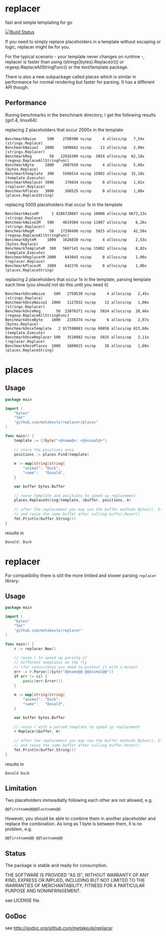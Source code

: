 replacer
========

fast and simple templating for go

[![Build Status](https://secure.travis-ci.org/metakeule/replacer.png)](http://travis-ci.org/metakeule/replacer)

If you need to simply replace placeholders in a template without escaping or logic, replacer might be for you.

For the typical scenario - your template never changes on runtime -, replacer is faster than using (strings|bytes).Replace(r)() or regexp.ReplaceAllStringFunc() or the text/template package.

There is also a new subpackage called places which is similar in performance for normal rendering but faster for parsing. It has a different API though.

Performance
-----------

Runing benchmarks in the benchmark directory, I get the following results (go1.4, linux64):

replacing 2 placeholders that occur 2500x in the template

    BenchmarkNaive     500    2780308 ns/op     4 allocs/op   7,54x (strings.Replace)
    BenchmarkNaive2   2000    1098662 ns/op    13 allocs/op   2,98x (strings.Replacer)
    BenchmarkReg        50   22916309 ns/op  5024 allocs/op  62,18x (regexp.ReplaceAllStringFunc)
    BenchmarkByte     1000    2087658 ns/op     4 allocs/op   5,66x (bytes.Replace)
    BenchmarkTemplate  300    5566514 ns/op 15002 allocs/op  15,10x (template.Execute)
    BenchmarkReplacer 3000     376034 ns/op     0 allocs/op   1,02x (replacer.Replace)
    BenchmarkPlaces   3000     368525 ns/op     0 allocs/op   1,00x (places.ReplaceString)
                                


replacing 5000 placeholders that occur 1x in the template

    BenchmarkNaiveM      1 4286720867 ns/op 10000 allocs/op 6673,23x (strings.Replace)
    BenchmarkNaive2M   500    4019384 ns/op 11007 allocs/op    6,26x (strings.Replacer)
    BenchmarkRegM       50   27298490 ns/op  5025 allocs/op   42,50x (regexp.ReplaceAllStringFunc)
    BenchmarkByteM     1000   1626838 ns/op     4 allocs/op    2,53x (bytes.Replace)
    BenchmarkTemplateM  300   5667141 ns/op 15002 allocs/op    8,82x (template.Execute)
    BenchmarkReplacerM 2000    643043 ns/op     0 allocs/op    1,00x (replacer.Replace)
    BenchmarkPlacesM   2000    642376 ns/op     0 allocs/op    1,00x (places.ReplaceString)
                                

replacing 2 placeholders that occur 1x in the template, parsing template each time (you should not do this until you need it)

    BenchmarkOnceNaive    500   2759530 ns/op     4 allocs/op   2,45x (strings.Replace)
    BenchmarkOnceNaive2  2000   1127832 ns/op    13 allocs/op   1,00x (strings.Replacer)
    BenchmarkOnceReg       50  23076371 ns/op  5024 allocs/op  20,46x (regexp.ReplaceAllStringFunc)
    BenchmarkOnceByte    1000   2336374 ns/op     6 allocs/op   2,07x (bytes.Replace)
    BenchmarkOnceTemplate   2 917598881 ns/op 60058 allocs/op 813,60x (template.Execute)
    BenchmarkOnceReplacer 500   3510982 ns/op  5025 allocs/op   3,11x (replacer.Replace)
    BenchmarkOncePlaces  1000   1808015 ns/op    26 allocs/op   1,60x (places.ReplaceString)


places
========

Usage
-----

```go
package main

import (
    "bytes"
    "fmt"
    "github.com/metakeule/replacer/places"
)

func main() {
    template := []byte("<@name@>: <@animal@>")    
    
    // store the positions once
    positions := places.Find(template)
    
    m := map[string]string{
        "animal": "Duck",
        "name":   "Donald",
    }

    var buffer bytes.Buffer
    
    // reuse template and positions to speed up replacement
    places.ReplaceString(template, &buffer, positions, m)
    
    // after the replacement you may use the buffer methods Bytes(), String(), Write() or WriteTo()
    // and reuse the same buffer after calling buffer.Reset()
    fmt.Println(buffer.String())
}
```


results in

```
Donald: Duck
```

replacer
========

For compatibility there is still the more limited and slower parsing `replacer` library:

Usage
-----

```go
package main

import (
    "bytes"
    "fmt"
    "github.com/metakeule/replacer"
)

func main() {
    r := replacer.New()
    
    // reuse r to speed up parsing of
    // different templates on the fly
    // (for concurrency you need to protect it with a mutex)
    err := r.Parse([]byte("@@name@@ @@animal@@"))
    if err != nil {
        panic(err.Error())
    }
    
    m := map[string]string{
        "animal": "Duck",
        "name":   "Donald",
    }

    var buffer bytes.Buffer
    
    // reuse r with a parsed template to speed up replacement
    r.Replace(&buffer, m)
    
    // after the replacement you may use the buffer methods Bytes(), String(), Write() or WriteTo()
    // and reuse the same buffer after calling buffer.Reset()
    fmt.Println(buffer.String())
}
```

results in

```
Donald Duck
```

Limitation
----------

Two placeholders immeadiatly following each other are not allowed, e.g.
    
    @@firstname@@@@lastname@@

However, you should be able to combine them in another placeholder and replace the combination.
As long as 1 byte is between them, it is no problem, e.g.

    @@firstname@@ @@lastname@@


Status
------

The package is stable and ready for consumption.

THE SOFTWARE IS PROVIDED "AS IS", WITHOUT WARRANTY OF ANY KIND, EXPRESS OR
IMPLIED, INCLUDING BUT NOT LIMITED TO THE WARRANTIES OF MERCHANTABILITY, FITNESS
FOR A PARTICULAR PURPOSE AND NONINFRINGEMENT.

see LICENSE file.

GoDoc
-----

see http://godoc.org/github.com/metakeule/replacer
